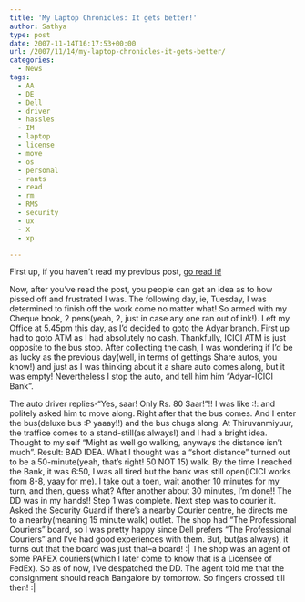 ```yaml
---
title: 'My Laptop Chronicles: It gets better!'
author: Sathya
type: post
date: 2007-11-14T16:17:53+00:00
url: /2007/11/14/my-laptop-chronicles-it-gets-better/
categories:
  - News
tags:
  - AA
  - DE
  - Dell
  - driver
  - hassles
  - IM
  - laptop
  - license
  - move
  - os
  - personal
  - rants
  - read
  - rm
  - RMS
  - security
  - ux
  - X
  - xp

---
```

First up, if you haven&#8217;t read my previous post, [go read it!][1]

Now, after you&#8217;ve read the post, you people can get an idea as to how pissed off and frustrated I was. The following day, ie, Tuesday, I was determined to finish off the work come no matter what! So armed with my Cheque book, 2 pens(yeah, 2, just in case any one ran out of ink!). Left my Office at 5.45pm this day, as I&#8217;d decided to goto the Adyar branch. First up had to goto ATM as I had absolutely no cash. Thankfully, ICICI ATM is just opposite to the bus stop. After collecting the cash, I was wondering if I&#8217;d be as lucky as the previous day(well, in terms of gettings Share autos, you know!) and just as I was thinking about it a share auto comes along, but it was empty! Nevertheless I stop the auto, and tell him him &#8220;Adyar-ICICI Bank&#8221;.

<!--more-->

The auto driver replies-&#8220;Yes, saar! Only Rs. 80 Saar!&#8221;!! I was like :!: and politely asked him to move along. Right after that the bus comes. And I enter the bus(deluxe bus :P yaaay!!) and the bus chugs along. At Thiruvanmiyuur, the traffice comes to a stand-still(as always!) and I had a bright idea. Thought to my self &#8220;Might as well go walking, anyways the distance isn&#8217;t much&#8221;. Result: BAD IDEA. What I thought was a &#8220;short distance&#8221; turned out to be a 50-minute(yeah, that&#8217;s right! 50 NOT 15) walk. By the time I reached the Bank, it was 6:50, I was all tired but the bank was still open(ICICI works from 8-8, yaay for me). I take out a toen, wait another 10 minutes for my turn, and then, guess what? After another about 30 minutes, I&#8217;m done!! The DD was in my hands!! Step 1 was complete. Next step was to courier it. Asked the Security Guard if there&#8217;s a nearby Courier centre, he directs me to a nearby(meaning 15 minute walk) outlet. The shop had &#8220;The Professional Couriers&#8221; board, so I was pretty happy since Dell prefers &#8220;The Professional Couriers&#8221; and I&#8217;ve had good experiences with them. But, but(as always), it turns out that the board was just that&#8211;a board! :| The shop was an agent of some PAFEX couriers(which I later come to know that is a Licensee of FedEx). So as of now, I&#8217;ve despatched the DD. The agent told me that the consignment should reach Bangalore by tomorrow. So fingers crossed till then! :|

 [1]: http://sathyasays.com/2007/11/12/my-laptop-chronicles-how-fate-has-decided-that-i-should-not-get-a-lappy-asap/
